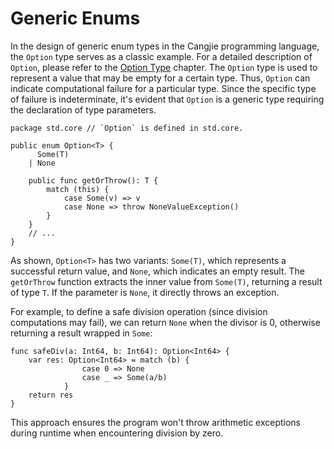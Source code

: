 # Generic Enums

In the design of generic enum types in the Cangjie programming language, the `Option` type serves as a classic example. For a detailed description of `Option`, please refer to the [Option Type](../enum_and_pattern_match/option_type.md) chapter. The `Option` type is used to represent a value that may be empty for a certain type. Thus, `Option` can indicate computational failure for a particular type. Since the specific type of failure is indeterminate, it's evident that `Option` is a generic type requiring the declaration of type parameters.

```cangjie
package std.core // `Option` is defined in std.core.

public enum Option<T> {
      Some(T)
    | None

    public func getOrThrow(): T {
        match (this) {
            case Some(v) => v
            case None => throw NoneValueException()
        }
    }
    // ...
}
```

As shown, `Option<T>` has two variants: `Some(T)`, which represents a successful return value, and `None`, which indicates an empty result. The `getOrThrow` function extracts the inner value from `Some(T)`, returning a result of type `T`. If the parameter is `None`, it directly throws an exception.

For example, to define a safe division operation (since division computations may fail), we can return `None` when the divisor is 0, otherwise returning a result wrapped in `Some`:

<!-- compile -->

```cangjie
func safeDiv(a: Int64, b: Int64): Option<Int64> {
    var res: Option<Int64> = match (b) {
                case 0 => None
                case _ => Some(a/b)
            }
    return res
}
```

This approach ensures the program won't throw arithmetic exceptions during runtime when encountering division by zero.